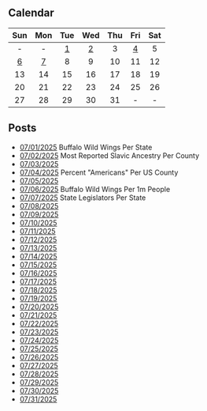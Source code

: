 ## Calendar

|Sun|Mon|Tue|Wed|Thu|Fri|Sat|
|:-:|:-:|:-:|:-:|:-:|:-:|:-:|
| - | - |[1](../../projects/restaurants/Buffalo_Wild_Wings_Per_State/)|[2](../../projects/ethnicity/Slavic_Ancestry_Per_County/)|3|[4](../../projects/ethnicity/Americans_Per_County/)|5|
|[6](../../projects/restaurants/Buffalo_Wild_Wings_Per_Capita/)|[7](../../projects/politics/State_Legislators_Per_State/)|8|9|10|11|12|
|13|14|15|16|17|18|19|
|20|21|22|23|24|25|26|
|27|28|29|30|31|-|-|

## Posts

* [07/01/2025](../../projects/restaurants/Buffalo_Wild_Wings_Per_State/) Buffalo Wild Wings Per State
* [07/02/2025](../../projects/ethnicity/Slavic_Ancestry_Per_County/) Most Reported Slavic Ancestry Per County
* [07/03/2025]()
* [07/04/2025](../../projects/ethnicity/Americans_Per_County/) Percent "Americans" Per US County
* [07/05/2025]()
* [07/06/2025](../../projects/restaurants/Buffalo_Wild_Wings_Per_Capita/) Buffalo Wild Wings Per 1m People
* [07/07/2025](../../projects/politics/State_Legislators_Per_State/) State Legislators Per State
* [07/08/2025]()
* [07/09/2025]()
* [07/10/2025]()
* [07/11/2025]()
* [07/12/2025]()
* [07/13/2025]()
* [07/14/2025]()
* [07/15/2025]()
* [07/16/2025]()
* [07/17/2025]()
* [07/18/2025]()
* [07/19/2025]()
* [07/20/2025]()
* [07/21/2025]()
* [07/22/2025]()
* [07/23/2025]()
* [07/24/2025]()
* [07/25/2025]()
* [07/26/2025]()
* [07/27/2025]()
* [07/28/2025]()
* [07/29/2025]()
* [07/30/2025]()
* [07/31/2025]()
